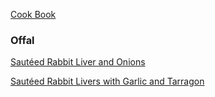 [Cook Book](https://github.com/vmsmith/CookBook/blob/master/README.md)  

### Offal  

[Sautéed Rabbit Liver and Onions](https://github.com/vmsmith/CookBook/blob/master/offal_rabbit_liver_and_onions.md)

[Sautéed Rabbit Livers with Garlic and Tarragon](https://github.com/vmsmith/CookBook/blob/master/offal_rabbit_liver_and_garlic.md)
